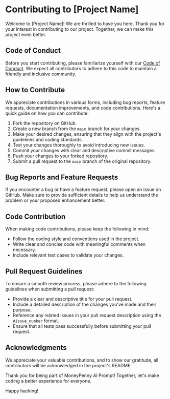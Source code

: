 # Contributing to [Project Name]

Welcome to [Project Name]! We are thrilled to have you here. Thank you for your interest in contributing to our project. Together, we can make this project even better.

## Code of Conduct

Before you start contributing, please familiarize yourself with our [Code of Conduct](CODE_OF_CONDUCT.md). We expect all contributors to adhere to this code to maintain a friendly and inclusive community.

## How to Contribute

We appreciate contributions in various forms, including bug reports, feature requests, documentation improvements, and code contributions. Here's a quick guide on how you can contribute:

1. Fork the repository on GitHub.
2. Create a new branch from the `main` branch for your changes.
3. Make your desired changes, ensuring that they align with the project's guidelines and coding standards.
4. Test your changes thoroughly to avoid introducing new issues.
5. Commit your changes with clear and descriptive commit messages.
6. Push your changes to your forked repository.
7. Submit a pull request to the `main` branch of the original repository.

## Bug Reports and Feature Requests

If you encounter a bug or have a feature request, please open an issue on GitHub. Make sure to provide sufficient details to help us understand the problem or your proposed enhancement better.

## Code Contribution

When making code contributions, please keep the following in mind:

- Follow the coding style and conventions used in the project.
- Write clear and concise code with meaningful comments when necessary.
- Include relevant test cases to validate your changes.

## Pull Request Guidelines

To ensure a smooth review process, please adhere to the following guidelines when submitting a pull request:

- Provide a clear and descriptive title for your pull request.
- Include a detailed description of the changes you've made and their purpose.
- Reference any related issues in your pull request description using the `#issue_number` format.
- Ensure that all tests pass successfully before submitting your pull request.

## Acknowledgments

We appreciate your valuable contributions, and to show our gratitude, all contributors will be acknowledged in the project's README.

Thank you for being part of MoneyPenny AI Prompt! Together, let's make coding a better experience for everyone.

Happy hacking!
